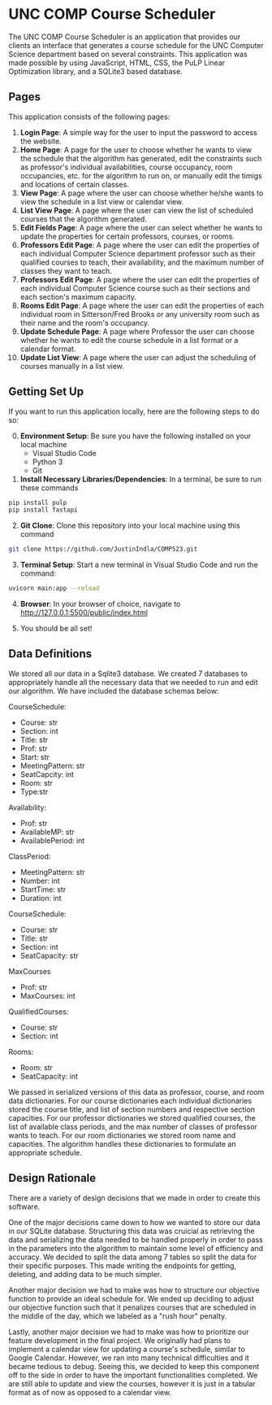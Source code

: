 # UNC COMP Course Scheduler

The UNC COMP Course Scheduler is an application that provides our clients an interface that generates a course schedule for the UNC Computer Science department based on several constraints. This application was made possible by using JavaScript, HTML, CSS, the PuLP Linear Optimization library, and a SQLite3 based database.

## Pages

This application consists of the following pages:

1. **Login Page**: A simple way for the user to input the password to access the website.
2. **Home Page**: A page for the user to choose whether he wants to view the schedule that the algorithm has generated, edit the constraints such as professor's individual availabilities, course occupancy, room occupancies, etc. for the algorithm to run on, or manually edit the timigs and locations of certain classes.
3. **View Page**: A page where the user can choose whether he/she wants to view the schedule in a list view or calendar view.
4. **List View Page**: A page where the user can view the list of scheduled courses that the algorithm generated.
5. **Edit Fields Page**: A page where the user can select whether he wants to update the properties for certain professors, courses, or rooms.
6. **Professors Edit Page**: A page where the user can edit the properties of each individual Computer Science department professor such as their qualified courses to teach, their availability, and the maximum number of classes they want to teach.
7. **Professors Edit Page**: A page where the user can edit the properties of each individual Computer Science course such as their sections and each section's maximum capacity.
8. **Rooms Edit Page**: A page where the user can edit the properties of each individual room in Sitterson/Fred Brooks or any university room such as their name and the room's occupancy.
9. **Update Schedule Page**: A page where Professor the user can choose whether he wants to edit the course schedule in a list format or a calendar format.
10. **Update List View**: A page where the user can adjust the scheduling of courses manually in a list view.

## Getting Set Up

If you want to run this application locally, here are the following steps to do so:

0. **Environment Setup**: Be sure you have the following installed on your local machine
    - Visual Studio Code
    - Python 3
    - Git
1. **Install Necessary Libraries/Dependencies**: In a terminal, be sure to run these commands

```bash
pip install pulp
pip install fastapi
```

2. **Git Clone**: Clone this repository into your local machine using this command

```bash
git clone https://github.com/JustinIndla/COMP523.git
```

3. **Terminal Setup**: Start a new terminal in Visual Studio Code and run the command:

```bash
uvicorn main:app --reload
```

4. **Browser**: In your browser of choice, navigate to <ins>http://127.0.0.1:5500/public/index.html</ins>

5. You should be all set!

## Data Definitions
We stored all our data in a Sqlite3 database. We created 7 databases to appropriately handle all the necessary data that we needed to run and edit our algorithm. We have included the database schemas below: 

CourseSchedule:
- Course: str
- Section: int
- Title: str
- Prof: str
- Start: str
- MeetingPattern: str
- SeatCapcity: int
- Room: str
- Type:str


Availability:
- Prof: str
- AvailableMP: str
- AvailablePeriod: int

ClassPeriod:
- MeetingPattern: str
- Number: int
- StartTime: str
- Duration: int

CourseSchedule:
- Course: str
- Title: str
- Section: int
- SeatCapacity: str

MaxCourses
- Prof: str
- MaxCourses: int


QualifiedCourses:
- Course: str
- Section: int


Rooms:
- Room: str
- SeatCapacity: int

We passed in serialized versions of this data as professor, course, and room data dictionaries. For our course dictionaries each individual dictionaries stored the course title, and list of section numbers and respective section capacities. For our professor dictionaries we stored qualified courses, the list of available class periods, and the max number of classes of professor wants to teach. For our room dictionaries we stored room name and capacities. The algorithm handles these dictionaries to formulate an appropriate schedule.  


## Design Rationale

There are a variety of design decisions that we made in order to create this software.

One of the major decisions came down to how we wanted to store our data in our SQLite database. Structuring this data was cruicial as retrieving the data and serializing the data needed to be handled properly in order to pass in the parameters into the algorithm to maintain some level of efficiency and accuracy. We decided to split the data among 7 tables so split the data for their specific purposes. This made writing the endpoints for getting, deleting, and adding data to be much simpler.

Another major decision we had to make was how to structure our objective function to provide an ideal schedule for. We ended up deciding to adjust our objective function such that it penalizes courses that are scheduled in the middle of the day, which we labeled as a "rush hour" penalty.

Lastly, another major decision we had to make was how to prioritize our feature development in the final project. We originally had plans to implement a calendar view for updating a course's schedule, similar to Google Calendar. However, we ran into many technical difficulties and it became tedious to debug. Seeing this, we decided to keep this component off to the side in order to have the important functionalities completed. We are still able to update and view the courses, however it is just in a tabular format as of now as opposed to a calendar view.
